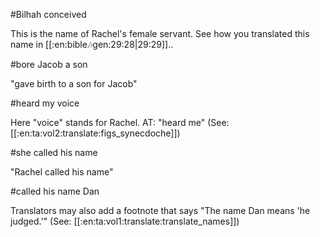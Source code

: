 #Bilhah conceived

This is the name of Rachel's female servant. See how you translated this name in [[:en:bible:notes:gen:29:28|29:29]]..

#bore Jacob a son

"gave birth to a son for Jacob"

#heard my voice

Here "voice" stands for Rachel. AT: "heard me" (See: [[:en:ta:vol2:translate:figs_synecdoche]])

#she called his name

"Rachel called his name"

#called his name Dan

Translators may also add a footnote that says "The name Dan means 'he judged.'" (See: [[:en:ta:vol1:translate:translate_names]])